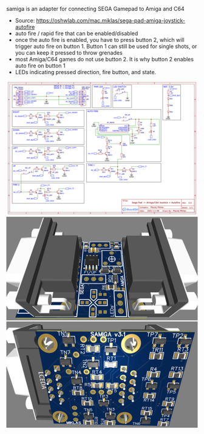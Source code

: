 samiga is an adapter for connecting SEGA Gamepad to Amiga and C64
* Source: https://oshwlab.com/mac.miklas/sega-pad-amiga-joystick-autofire
* auto fire / rapid fire that can be enabled/disabled
* once the auto fire is enabled, you have to press button 2, which will trigger auto fire on button 1. Button 1 can still be used for single shots, or you can keep it pressed to throw grenades
* most Amiga/C64 games do not use button 2. It is why button 2 enables auto fire on button 1
* LEDs indicating pressed direction, fire button, and state.

![Schematic](/img/schematic.png)
![Top](/img/3d_top.png)
![Bottom](/img/3d_bottom.png)

